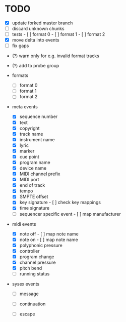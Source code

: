 # TODO

- [x] update forked master branch
- [ ] discard unknown chunks
- [ ] tests
      - [ ] format 0
      - [ ] format 1
      - [ ] format 2
- [x] move delta into events
- [ ] fix gaps
- (?) warn only for e.g. invalid format tracks
- (?) add to probe group

- formats
    - [ ] format 0
    - [ ] format 1
    - [ ] format 2

- meta events
    - [x] sequence number
    - [x] text
    - [x] copyright
    - [x] track name 
    - [x] instrument name
    - [x] lyric
    - [x] marker
    - [x] cue point
    - [x] program name
    - [x] device name
    - [x] MIDI channel prefix
    - [x] MIDI port
    - [x] end of track
    - [x] tempo
    - [x] SMPTE offset
    - [x] key signature
          - [ ] check key mappings
    - [x] time signature
    - [ ] sequencer specific event
          - [ ] map manufacturer

- midi events
    - [x] note off
          - [ ] map note name
    - [x] note on
          - [ ] map note name
    - [x] polyphonic pressure
    - [x] controller
    - [x] program change
    - [x] channel pressure
    - [x] pitch bend
    - [ ] running status

- sysex events
    - [ ] message
    - [ ] continuation
    - [ ] escape

